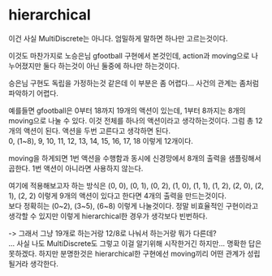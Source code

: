 # hierarchical

이건 사실 MultiDiscrete는 아니다. 엄밀하게 말하면 하나만 고르는것이다.

이것도 마찬가지로 노승은님 gfootball 구현에서 본것인데, action과 moving으로 나누어졌지만 둘다 하는것이 아닌 둘중에 하나만 하는것이다.

승은님 구현도 독립을 가정하는것 같은데 이 부분은 좀 어렵다... 사건의 관계는 좀처럼 파악하기 어렵다.

예를들면 gfootball은 0부터 18까지 19개의 액션이 있는데, 1부터 8까지는 8개의 moving으로 나눌 수 있다. 이것 전체를 하나의 액션이라고 생각하는것이다. 그럼 총 12개의 액션이 된다. 액션을 두번 고른다고 생각하면 된다.  
0, (1~8), 9, 10, 11, 12, 13, 14, 15, 16, 17, 18 이렇게 12개이다.

moving을 하게되면 1번 액션을 수행함과 동시에 신경망에서 8개의 출력을 샘플링해서 곱한다. 1번 액션이 아니라면 사용하지 않는다.

여기에 적용해보고자 하는 방식은 (0, 0), (0, 1), (0, 2), (1, 0), (1, 1), (1, 2), (2, 0), (2, 1), (2, 2) 이렇게 9개의 액션이 있다고 한다면 4개의 출력을 만드는것이다.  
보다 정확히는 (0\~2), (3\~5), (6\~8) 이렇게 나눌것이다.
정말 비효율적인 구현이라고 생각할 수 있지만 이렇게 hierarchical한 경우가 생각보다 빈번하다. 

-> 그래서 그냥 19개로 하는거랑 12/8로 나눠서 하는거랑 뭐가 다른데?  
... 사실 나도 MultiDiscrete도 그렇고 이걸 알기위해 시작한거긴 하지만... 명확한 답은 못하겠다. 하지만 분명한것은 hierarchical한 구현에선 moving끼리 어떤 관계가 성립될거라 생각한다.
